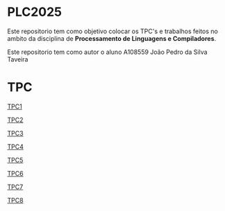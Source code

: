 # PLC2025
Este repositorio tem como objetivo colocar os TPC's e trabalhos feitos no ambito da disciplina de **Processamento de Linguagens e Compiladores**.

Este repositorio tem como autor o aluno
A108559 João Pedro da Silva Taveira

# TPC
[TPC1](/TPC1/)

[TPC2](/TPC2/)

[TPC3](/TPC3/)

[TPC4](/TPC4/)

[TPC5](/TPC5/)

[TPC6](/TPC6/)

[TPC7](/TPC7/)

[TPC8](/TPC8/)

